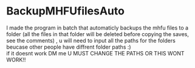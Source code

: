 # BackupMHFUfilesAuto
 I made the program in batch that automaticly backups the mhfu files to a folder 
 (all the files in that folder will be deleted before copying the saves, see the comments)
 , u will need to input all the paths for the folders beucase other people have diffrent folder paths :)   
 if it doesnt work DM me
 U MUST CHANGE THE PATHS OR THIS WONT WORK!!
  
